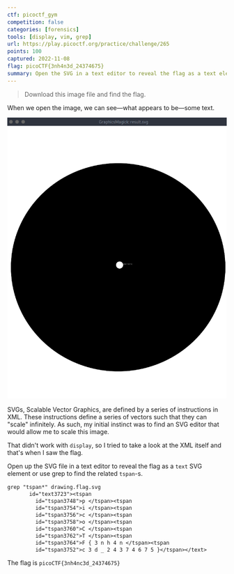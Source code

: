 ```yaml
---
ctf: picoctf_gym
competition: false
categories: [forensics]
tools: [display, vim, grep]
url: https://play.picoctf.org/practice/challenge/265
points: 100
captured: 2022-11-08
flag: picoCTF{3nh4n3d_24374675}
summary: Open the SVG in a text editor to reveal the flag as a text element.
---
```


> Download this image file and find the flag.

When we open the image, we can see—what appears to be—some text.

![](./attachments/enhance.png)

SVGs, Scalable Vector Graphics, are defined by a series of instructions in XML. These instructions define a series of vectors such that they can "scale" infinitely. As such, my initial instinct was to find an SVG editor that would allow me to scale this image.

That didn't work with `display`, so I tried to take a look at the XML itself and that's when I saw the flag.

Open up the SVG file in a text editor to reveal the flag as a `text` SVG element or use grep to find the related `tspan`-s.

```shell
grep "tspan*" drawing.flag.svg 
       id="text3723"><tspan
         id="tspan3748">p </tspan><tspan
         id="tspan3754">i </tspan><tspan
         id="tspan3756">c </tspan><tspan
         id="tspan3758">o </tspan><tspan
         id="tspan3760">C </tspan><tspan
         id="tspan3762">T </tspan><tspan
         id="tspan3764">F { 3 n h 4 n </tspan><tspan
         id="tspan3752">c 3 d _ 2 4 3 7 4 6 7 5 }</tspan></text>
```

The flag is `picoCTF{3nh4nc3d_24374675}`